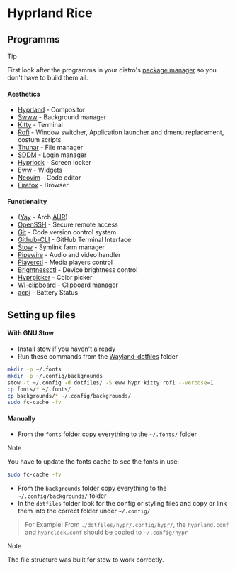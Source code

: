 # Hyprland Rice

## Programms

> [!TIP]
> First look after the programms in your distro's [package manager](https://en.wikipedia.org/wiki/List_of_software_package_management_systems#Linux) so you don't have to build them all.

#### Aesthetics
- [Hyprland](https://hyprland.org/) - Compositor
- [Swww](https://github.com/GhostNaN/mpvpaper) - Background manager
- [Kitty](https://github.com/kovidgoyal/kitty) - Terminal
- [Rofi](https://github.com/davatorium/rofi) - Window switcher, Application launcher and dmenu replacement, costum scripts
- [Thunar](https://github.com/xfce-mirror/thunar) - File manager
- [SDDM](https://github.com/sddm/sddm) - Login manager
- [Hyprlock](https://github.com/hyprwm/hyprlock) - Screen locker
- [Eww](https://github.com/elkowar/eww?tab=readme-ov-file) - Widgets
- [Neovim](https://github.com/neovim/neovim) - Code editor
- [Firefox](https://support.mozilla.org/hu/kb/Firefox%20telep%C3%ADt%C3%A9se%20Linuxra#w_install-firefox-deb-package-for-debian-based-distributions) - Browser


#### Functionality
<!-- - ([Archlinux-tweak-tool](https://github.com/arcolinux/archlinux-tweak-tool) - Customizing Tool) -->
- ([Yay](https://github.com/Jguer/yay) - Arch [AUR](https://wiki.archlinux.org/title/Arch_User_Repository))
- [OpenSSH](https://github.com/openssh/openssh-portable) - Secure remote access
- [Git](https://git-scm.com/downloads/linux) - Code version control system
- [Github-CLI](https://github.com/cli/cli#installation) - GitHub Terminal Interface
- [Stow](https://github.com/aspiers/stow) - Symlink farm manager
- [Pipewire](https://github.com/PipeWire/pipewire) - Audio and video handler
- [Playerctl](https://github.com/altdesktop/playerctl) - Media players control
- [Brightnessctl](https://github.com/Hummer12007/brightnessctl) - Device brightness control
- [Hyprpicker](https://github.com/hyprwm/hyprpicker) - Color picker
- [Wl-clipboard](https://github.com/bugaevc/wl-clipboard) - Clipboard manager
- [acpi](https://pkgs.org/download/acpi) - Battery Status

## Setting up files

#### With GNU Stow
- Install [stow](https://github.com/aspiers/stow) if you haven't already
- Run these commands from the [Wayland-dotfiles](./) folder
```bash
mkdir -p ~/.fonts
mkdir -p ~/.config/backgrounds
stow -t ~/.config -d dotfiles/ -S eww hypr kitty rofi --verbose=1
cp fonts/* ~/.fonts/
cp backgrounds/* ~/.config/backgrounds/
sudo fc-cache -fv
```

#### Manually
- From the `fonts` folder copy everything to the `~/.fonts/` folder
> [!NOTE]
> You have to update the fonts cache to see the fonts in use:
> ```bash
> sudo fc-cache -fv
> ```
- From the `backgrounds` folder copy everything to the `~/.config/backgrounds/` folder
- In the `dotfiles` folder look for the config or styling files and copy or link them into the correct folder under `~/.config/`
> For Example:
> From `./dotfiles/hypr/.config/hypr/`, the `hyprland.conf` and `hyprclock.conf` should be copied to `~/.config/hypr`

> [!NOTE]
> The file structure was built for stow to work correctly.